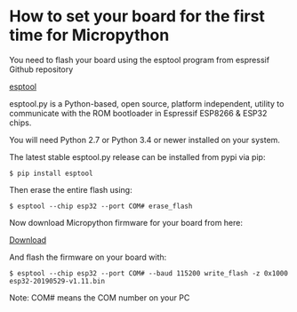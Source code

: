 # How to set your board for the first time for Micropython

You need to flash your board using the esptool program from espressif Github repository

[esptool](https://github.com/espressif/esptool)

esptool.py is a Python-based, open source, platform independent, utility to communicate with the ROM bootloader in Espressif ESP8266 & ESP32 chips.

You will need Python 2.7 or Python 3.4 or newer installed on your system.

The latest stable esptool.py release can be installed from pypi via pip:

```
$ pip install esptool
```

Then erase the entire flash using:

```
$ esptool --chip esp32 --port COM# erase_flash
```

Now download Micropython firmware for your board from here:

[Download](https://micropython.org/download)


And flash the firmware on your board with:

```
$ esptool --chip esp32 --port COM# --baud 115200 write_flash -z 0x1000 esp32-20190529-v1.11.bin
```

Note: COM# means the COM number on your PC